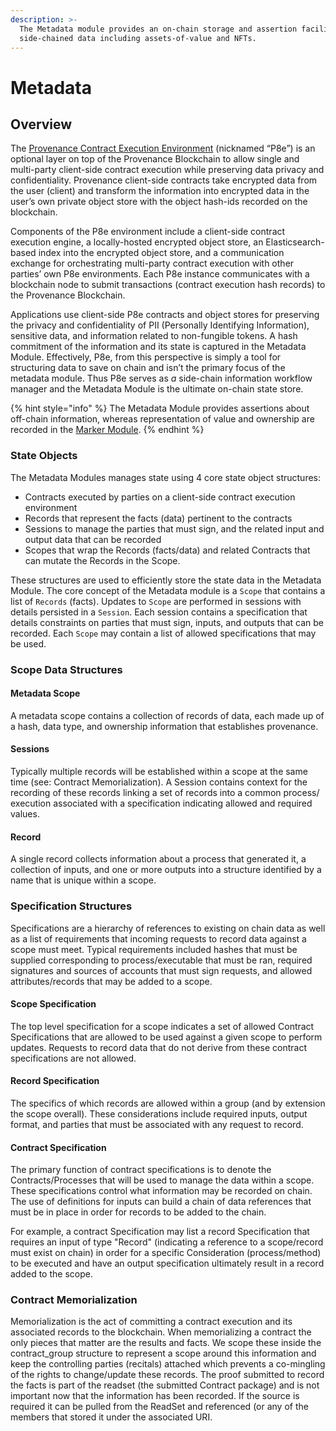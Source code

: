 ```yaml
---
description: >-
  The Metadata module provides an on-chain storage and assertion facility for
  side-chained data including assets-of-value and NFTs.
---
```


# Metadata

## Overview

The [Provenance Contract Execution Environment](../p8e/overview/) \(nicknamed “P8e”\) is an optional layer on top of the Provenance Blockchain to allow single and multi-party client-side contract execution while preserving data privacy and confidentiality. Provenance client-side contracts take encrypted data from the user \(client\) and transform the information into encrypted data in the user’s own private object store with the object hash-ids recorded on the blockchain.

Components of the P8e environment include a client-side contract execution engine, a locally-hosted encrypted object store, an Elasticsearch-based index into the encrypted object store, and a communication exchange for orchestrating multi-party contract execution with other parties’ own P8e environments. Each P8e instance communicates with a blockchain node to submit transactions \(contract execution hash records\) to the Provenance Blockchain.

Applications use client-side P8e contracts and object stores for preserving the privacy and confidentiality of PII \(Personally Identifying Information\), sensitive data, and information related to non-fungible tokens. A hash commitment of the information and its state is captured in the Metadata Module. Effectively, P8e, from this perspective is simply a tool for structuring data to save on chain and isn’t the primary focus of the metadata module. Thus P8e serves as _a_ side-chain information workflow manager and the Metadata Module is the ultimate on-chain state store.

{% hint style="info" %}
The Metadata Module provides assertions about off-chain information, whereas representation of value and ownership are recorded in the [Marker Module](marker-module.md).
{% endhint %}

### State Objects

The Metadata Modules manages state using 4 core state object structures:

* Contracts executed by parties on a client-side contract execution environment
* Records that represent the facts \(data\) pertinent to the contracts
* Sessions to manage the parties that must sign, and the related input and output data that can be recorded
* Scopes that wrap the Records \(facts/data\) and related Contracts that can mutate the Records in the Scope.

These structures are used to efficiently store the state data in the Metadata Module. The core concept of the Metadata module is a `Scope` that contains a list of `Records` \(facts\). Updates to `Scope` are performed in sessions with details persisted in a `Session`. Each session contains a specification that details constraints on parties that must sign, inputs, and outputs that can be recorded. Each `Scope` may contain a list of allowed specifications that may be used.

### Scope Data Structures

#### Metadata Scope

A metadata scope contains a collection of records of data, each made up of a hash, data type, and ownership information that establishes provenance.

#### Sessions

Typically multiple records will be established within a scope at the same time \(see: Contract Memorialization\). A Session contains context for the recording of these records linking a set of records into a common process/ execution associated with a specification indicating allowed and required values.

#### Record

A single record collects information about a process that generated it, a collection of inputs, and one or more outputs into a structure identified by a name that is unique within a scope.

### Specification Structures

Specifications are a hierarchy of references to existing on chain data as well as a list of requirements that incoming requests to record data against a scope must meet. Typical requirements included hashes that must be supplied corresponding to process/executable that must be ran, required signatures and sources of accounts that must sign requests, and allowed attributes/records that may be added to a scope.

#### Scope Specification

The top level specification for a scope indicates a set of allowed Contract Specifications that are allowed to be used against a given scope to perform updates. Requests to record data that do not derive from these contract specifications are not allowed.

#### Record Specification

The specifics of which records are allowed within a group \(and by extension the scope overall\). These considerations include required inputs, output format, and parties that must be associated with any request to record.

#### Contract Specification

The primary function of contract specifications is to denote the Contracts/Processes that will be used to manage the data within a scope. These specifications control what information may be recorded on chain. The use of definitions for inputs can build a chain of data references that must be in place in order for records to be added to the chain.

For example, a contract Specification may list a record Specification that requires an input of type "Record" \(indicating a reference to a scope/record must exist on chain\) in order for a specific Consideration \(process/method\) to be executed and have an output specification ultimately result in a record added to the scope.

### Contract Memorialization

Memorialization is the act of committing a contract execution and its associated records to the blockchain. When memorializing a contract the only pieces that matter are the results and facts. We scope these inside the contract\_group structure to represent a scope around this information and keep the controlling parties \(recitals\) attached which prevents a co-mingling of the rights to change/update these records. The proof submitted to record the facts is part of the readset \(the submitted Contract package\) and is not important now that the information has been recorded. If the source is required it can be pulled from the ReadSet and referenced \(or any of the members that stored it under the associated URI.

